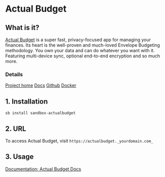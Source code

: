 # **Actual Budget**
## **What is it?**

[Actual Budget](https://actualbudget.org/) is a super fast, privacy-focused app for managing your finances. Its heart is the well-proven and much-loved Envelope Budgeting methodology.
You own your data and can do whatever you want with it. Featuring multi-device sync, optional end-to-end encryption and so much more.

### Details

[Project home](https://actualbudget.org/)	[Docs](https://actualbudget.org/docs/)	[Github](https://github.com/actualbudget/actual)	[Docker](https://hub.docker.com/r/actualbudget/actual-server)

## **1. Installation**

``sb install sandbox-actualbudget``

## **2. URL**

To access Actual Budget, visit ``https://actualbudget._yourdomain.com_``

## **3. Usage**

<span style="color:#AAFF00;">[Documentation: Actual Budget Docs](https://actualbudget.org/docs/)</span>
